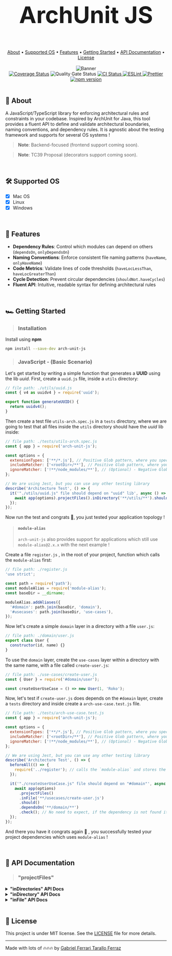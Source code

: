 <div align="center">
  <h1 style="font-size:4.5rem;"> ArchUnit JS</h1>
</div>

<br/>

<div align="center">
  <a href="#page_facing_up-about">About</a> •
  <a href="#hammer_and_wrench-supported-os">Supported OS</a> • 
  <a href="#ledger-features">Features</a> •
  <a href="#racing_car-getting-started">Getting Started</a> •
  <a href="#notebook-api-documentation">API Documentation</a> •
  <a href="#memo-license">License</a>
</div>

<br/>

<div align="center">
  <img src="https://github.com/gftf2011/clean-node-todolist/blob/main/.github/images/background.png" alt="Banner" style="max-width: 100%; height: auto;" />
</div>

<div align="center">
  <a href='https://coveralls.io/github/gftf2011/arch-unit-js?branch=dev'><img src='https://coveralls.io/repos/github/gftf2011/arch-unit-js/badge.svg?branch=dev' alt='Coverage Status' /></a>
  <img src='https://sonarcloud.io/api/project_badges/measure?project=gftf2011_arch-unit-js&metric=alert_status' alt='Quality Gate Status' />
  <a href="https://github.com/gftf2011/arch-unit-js/actions" target="_blank" rel="noopener noreferrer">
    <img src="https://github.com/gftf2011/arch-unit-js/actions/workflows/merge-main.yml/badge.svg" alt="CI Status" />
  </a>
  <a href="https://eslint.org/">
    <img src="https://img.shields.io/badge/ESLint-configured-blue?logo=eslint" alt="ESLint" />
  </a>
  <a href="https://prettier.io/">
    <img src="https://img.shields.io/badge/Prettier-configured-ff69b4?logo=prettier" alt="Prettier" />
  </a>
  <a href="https://www.npmjs.com/package/arch-unit-js">
    <img src="https://img.shields.io/npm/v/arch-unit-js.svg" alt="npm version" />
  </a>
</div>

<br/>

## :page_facing_up: About

A JavaScript/TypeScript library for enforcing architectural rules and constraints in your codebase. Inspired by ArchUnit for Java, this tool provides a fluent API to define and validate architectural boundaries, naming conventions, and dependency rules. It is agnostic about the testing framework and supports for several OS systems !

> **Note**: Backend-focused (frontend support coming soon).

> **Note**: TC39 Proposal (decorators support coming soon).

<br/>

## :hammer_and_wrench: Supported OS

- [x] Mac OS
- [x] Linux
- [x] Windows

<br/>

## :ledger: Features

- **Dependency Rules**: Control which modules can depend on others (`dependsOn`, `onlyDependsOn`)
- **Naming Conventions**: Enforce consistent file naming patterns (`haveName`, `onlyHaveName`)
- **Code Metrics**: Validate lines of code thresholds (`haveLocLessThan`, `haveLocGreaterThan`)
- **Cycle Detection**: Prevent circular dependencies (`shouldNot.haveCycles`)
- **Fluent API**: Intuitive, readable syntax for defining architectural rules

<br/>

## :racing_car: Getting Started

> ### Installation

Install using **npm**

```bash
npm install --save-dev arch-unit-js
```

> ### JavaScript - (Basic Scenario)

Let's get started by writing a simple function that generates a **UUID** using the lib _uuid_. First, create a `uuid.js` file, inside a `utils` directory:

```javascript
// file path: ./utils/uuid.js
const { v4 as uuidv4 } = require('uuid');

export function generateUUID() {
  return uuidv4();
}
```

Then create a test file `utils-arch.spec.js` in a `tests` directory, where we are going to test that all files inside the `utils` directory should have the _uuid_ lib inside:

```javascript
// file path: ./tests/utils-arch.spec.js
const { app } = require('arch-unit-js');

const options = {
  extensionTypes: ['**/*.js'], // Positive Glob pattern, where you specify all extension types your application has
  includeMatcher: ['<rootDir>/**'], // Positive Glob pattern, where you specify all files and directories based on the project <rootDir>
  ignoreMatcher: ['!**/node_modules/**'], // (Optional) - Negative Glob pattern, where you specify all files and directories you do NOT want to check
};

// We are using Jest, but you can use any other testing library
describe('Architecture Test', () => {
  it('"./utils/uuid.js" file should depend on "uuid" lib', async () => {
    await app(options).projectFiles().inDirectory('**/utils/**').should().dependsOn('uuid').check(); // No need to expect, if the dependency is not found it throws an error
  });
});
```

Now run the test and congrats 🥳, you just tested your application topology !

> #### `module-alias`
>
> `arch-unit-js` also provides support for applications which still use `module-alias@2.x.x` with the next example !

Create a file `register.js` , in the root of your project, function which calls the `module-alias` first:

```javascript
// file path: ./register.js
'use strict';

const path = require('path');
const moduleAlias = require('module-alias');
const baseDir = __dirname;

moduleAlias.addAliases({
  '#domain': path.join(baseDir, 'domain'),
  '#usecases': path.join(baseDir, 'use-cases'),
});
```

Now let's create a simple `domain` layer in a directory with a file `user.js`:

```javascript
// file path: ./domain/user.js
export class User {
  constructor(id, name) {}
}
```

To use the `domain` layer, create the `use-cases` layer within a directory with the same name, with a file called `create-user.js`:

```javascript
// file path: ./use-cases/create-user.js
const { User } = require('#domain/user');

const createUserUseCase = () => new User(1, 'Roko');
```

Now, let's test if `create-user.js` does depends on the `#domain` layer, create a `tests` directory and inside create a `arch-use-case.test.js` file.

```javascript
// file path: ./tests/arch-use-case.test.js
const { app } = require('arch-unit-js');

const options = {
  extensionTypes: ['**/*.js'], // Positive Glob pattern, where you specify all extension types your application has
  includeMatcher: ['<rootDir>/**'], // Positive Glob pattern, where you specify all files and directories based on the project <rootDir>
  ignoreMatcher: ['!**/node_modules/**'], // (Optional) - Negative Glob pattern, where you specify all files and directories you do NOT want to check
};

// We are using Jest, but you can use any other testing library
describe('Architecture Test', () => {
  beforeAll(() => {
    require('../register'); // calls the `module-alias` and stores the alias in the node Modules package
  });

  it('"./createUserUseCase.js" file should depend on "#domain"', async () => {
    await app(options)
      .projectFiles()
      .inFile('**/usecases/create-user.js')
      .should()
      .dependsOn('**/domain/**')
      .check(); // No need to expect, if the dependency is not found it throws an error
  });
});
```

And there you have it congrats again 🥳 , you successfully tested your project dependencies which uses `module-alias` !

<br/>

## :notebook: API Documentation

> ### "projectFiles"

<details>
  <summary><b>"inDirectories" API Docs</b></summary>

- [Project Files in Directories Should NOT Depend On Specified Patterns](business/inDirectories/shouldNot/projectFiles_inDirectories_shouldNot_dependsOn_check.md)
- [Project Files in Directories Should NOT Have Cycles](business/inDirectories/shouldNot/projectFiles_inDirectories_shouldNot_haveCycles_check.md)
- [Project Files in Directories Should NOT Have Greater Or Equal L.O.C. (Lines Of Code) Than Specified Value](business/inDirectories/shouldNot/projectFiles_inDirectories_shouldNot_haveLocGreaterOrEqualThan_check.md)
- [Project Files in Directories Should NOT Have Greater L.O.C. (Lines Of Code) Than Specified Value](business/inDirectories/shouldNot/projectFiles_inDirectories_shouldNot_haveLocGreaterThan_check.md)
- [Project Files in Directories Should NOT Have Less Or Equal L.O.C. (Lines Of Code) Than Specified Value](business/inDirectories/shouldNot/projectFiles_inDirectories_shouldNot_haveLocLessOrEqualThan_check.md)
- [Project Files in Directories Should NOT Have Less L.O.C. (Lines Of Code) Than Specified Value](business/inDirectories/shouldNot/projectFiles_inDirectories_shouldNot_haveLocLessThan_check.md)
- [Project Files in Directories Should NOT Have Name with Specified Pattern](business/inDirectories/shouldNot/projectFiles_inDirectories_shouldNot_haveName_check.md)
- [Project Files in Directories Should NOT Only Depend On Specified Patterns](business/inDirectories/shouldNot/projectFiles_inDirectories_shouldNot_onlyDependsOn_check.md)
- [Project Files in Directories Should NOT Only Have Name with Specified Pattern](business/inDirectories/shouldNot/projectFiles_inDirectories_shouldNot_onlyHaveName_check.md)
- [Project Files in Directories Should Depend On Specified Patterns](business/inDirectories/should/projectFiles_inDirectories_should_dependsOn_check.md)
- [Project Files in Directories Should Have Cycles](business/inDirectories/should/projectFiles_inDirectories_should_haveCycles_check.md)
- [Project Files in Directories Should Have Greater Or Equal L.O.C. (Lines Of Code) Than Specified Value](business/inDirectories/should/projectFiles_inDirectories_should_haveLocGreaterOrEqualThan_check.md)
- [Project Files in Directories Should Have Greater L.O.C. (Lines Of Code) Than Specified Value](business/inDirectories/should/projectFiles_inDirectories_should_haveLocGreaterThan_check.md)
- [Project Files in Directories Should Have Less Or Equal L.O.C. (Lines Of Code) Than Specified Value](business/inDirectories/should/projectFiles_inDirectories_should_haveLocLessOrEqualThan_check.md)
- [Project Files in Directories Should Have Less L.O.C. (Lines Of Code) Than Specified Value](business/inDirectories/should/projectFiles_inDirectories_should_haveLocLessThan_check.md)
- [Project Files in Directories Should Have Name with Specified Pattern](business/inDirectories/should/projectFiles_inDirectories_should_haveName_check.md)
- [Project Files in Directories Should Only Depend On Specified Patterns](business/inDirectories/should/projectFiles_inDirectories_should_onlyDependsOn_check.md)
- [Project Files in Directories Should Only Have Name with Specified Pattern](business/inDirectories/should/projectFiles_inDirectories_should_onlyHaveName_check.md)

</details>

<details>
  <summary><b>"inDirectory" API Docs</b></summary>

- [Project Files in Directory Should NOT Depend On Specified Patterns](business/inDirectory/shouldNot/projectFiles_inDirectory_shouldNot_dependsOn_check.md)
- [Project Files in Directory Should NOT Have Cycles](business/inDirectory/shouldNot/projectFiles_inDirectory_shouldNot_haveCycles_check.md)
- [Project Files in Directory Should NOT Have Greater Or Equal L.O.C. (Lines Of Code) Than Specified Value](business/inDirectory/shouldNot/projectFiles_inDirectory_shouldNot_haveLocGreaterOrEqualThan_check.md)
- [Project Files in Directory Should NOT Have Greater L.O.C. (Lines Of Code) Than Specified Value](business/inDirectory/shouldNot/projectFiles_inDirectory_shouldNot_haveLocGreaterThan_check.md)
- [Project Files in Directory Should NOT Have Less Or Equal L.O.C. (Lines Of Code) Than Specified Value](business/inDirectory/shouldNot/projectFiles_inDirectory_shouldNot_haveLocLessOrEqualThan_check.md)
- [Project Files in Directory Should NOT Have Less L.O.C. (Lines Of Code) Than Specified Value](business/inDirectory/shouldNot/projectFiles_inDirectory_shouldNot_haveLocLessThan_check.md)
- [Project Files in Directory Should Not Have Name with Specified Pattern](business/inDirectory/shouldNot/projectFiles_inDirectory_shouldNot_haveName_check.md)
- [Project Files in Directory Should NOT Only Depend On Specific Patterns](business/inDirectory/shouldNot/projectFiles_inDirectory_shouldNot_onlyDependsOn_check.md)
- [Project Files in Directory Should NOT Only Have Names with Specified Pattern](business/inDirectory/shouldNot/projectFiles_inDirectory_shouldNot_onlyHaveName_check.md)
- [Project Files in Directory Should Depend On Specified Patterns](business/inDirectory/should/projectFiles_inDirectory_should_dependsOn_check.md)
- [Project Files in Directory Should Have Cycles](business/inDirectory/should/projectFiles_inDirectory_should_haveCycles_check.md)
- [Project Files in Directory Should Have Greater Or Equal L.O.C. (Lines Of Code) Than Specified Value](business/inDirectory/should/projectFiles_inDirectory_should_haveLocGreaterOrEqualThan_check.md)
- [Project Files in Directory Should Have Greater L.O.C. (Lines Of Code) Than Specified Value](business/inDirectory/should/projectFiles_inDirectory_should_haveLocGreaterThan_check.md)
- [Project Files in Directory Should Have Less Or Equal L.O.C. (Lines Of Code) Than Specified Value](business/inDirectory/should/projectFiles_inDirectory_should_haveLocLessOrEqualThan_check.md)
- [Project Files in Directory Should Have Less L.O.C. (Lines Of Code) Than Specified Value](business/inDirectory/should/projectFiles_inDirectory_should_haveLocLessThan_check.md)
- [Project Files in Directory Should Have Name with Specified Pattern](business/inDirectory/should/projectFiles_inDirectory_should_haveName_check.md)
- [Project Files in Directory Should Only Depend On Specified Patterns](business/inDirectory/should/projectFiles_inDirectory_should_onlyDependsOn_check.md)
- [Project Files in Directory Should Only Have Name with Specified Pattern](business/inDirectory/should/projectFiles_inDirectory_should_onlyHaveName_check.md)

</details>

<details>
  <summary><b>"inFile" API Docs</b></summary>

- [Project Files in File Should NOT Depend On Specified Patterns](business/inFile/shouldNot/projectFiles_inFile_shouldNot_dependsOn_check.md)
- [Project Files in File Should NOT Have Cycles](business/inFile/shouldNot/projectFiles_inFile_shouldNot_haveCycles_check.md)
- [Project Files in File Should NOT Have Greater Or Equal L.O.C. (Lines Of Code) Than Specified Value](business/inFile/shouldNot/projectFiles_inFile_shouldNot_haveLocGreaterOrEqualThan_check.md)
- [Project Files in File Should NOT Have Greater L.O.C. (Lines Of Code) Than Specified Value](business/inFile/shouldNot/projectFiles_inFile_shouldNot_haveLocGreaterThan_check.md)
- [Project Files in File Should NOT Have Less Or Equal L.O.C. (Lines Of Code) Than Specified Value](business/inFile/shouldNot/projectFiles_inFile_shouldNot_haveLocLessOrEqualThan_check.md)
- [Project Files in File Should NOT Have Less L.O.C. (Lines Of Code) Than Specified Value](business/inFile/shouldNot/projectFiles_inFile_shouldNot_haveLocLessThan_check.md)
- [Project Files in File Should NOT Have Name with Specified Pattern](business/inFile/shouldNot/projectFiles_inFile_shouldNot_haveName_check.md)
- [Project Files in File Should NOT Only Depend On Specified Patterns](business/inFile/shouldNot/projectFiles_inFile_shouldNot_onlyDependsOn_check.md)
- [Project Files in File Should NOT Only Have Name with Specified Pattern](business/inFile/shouldNot/projectFiles_inFile_shouldNot_onlyHaveName_check.md)
- [Project Files in File Should Depend On Specified Patterns](business/inFile/should/projectFiles_inFile_should_dependsOn_check.md)
- [Project Files in File Should Have Cycles](business/inFile/should/projectFiles_inFile_should_haveCycles_check.md)
- [Project Files in File Should Have Greater Or Equal L.O.C. (Lines Of Code) Than Specified Value](business/inFile/should/projectFiles_inFile_should_haveLocGreaterOrEqualThan_check.md)
- [Project Files in File Should Have Greater L.O.C. (Lines Of Code) Than Specified Value](business/inFile/should/projectFiles_inFile_should_haveLocGreaterThan_check.md)
- [Project Files in File Should Have Less Or Equal L.O.C. (Lines Of Code) Than Specified Value](business/inFile/should/projectFiles_inFile_should_haveLocLessOrEqualThan_check.md)
- [Project Files in File Should Have Less L.O.C. (Lines Of Code) Than Specified Value](business/inFile/should/projectFiles_inFile_should_haveLocLessThan_check.md)
- [Project Files in File Should Have Name with Specified Pattern](business/inFile/should/projectFiles_inFile_should_haveName_check.md)
- [Project Files in File Should Only Depend On Specified Patterns](business/inFile/should/projectFiles_inFile_should_onlyDependsOn_check.md)
- [Project Files in File Should Only Have Name with Specified Pattern](business/inFile/should/projectFiles_inFile_should_onlyHaveName_check.md)

</details>

<br/>

## :memo: License

This project is under MIT license. See the [LICENSE](LICENSE) file for more details.

---

Made with lots of 🔥🔥🔥 by [Gabriel Ferrari Tarallo Ferraz](https://www.linkedin.com/in/gabriel-ferrari-tarallo-ferraz/)
